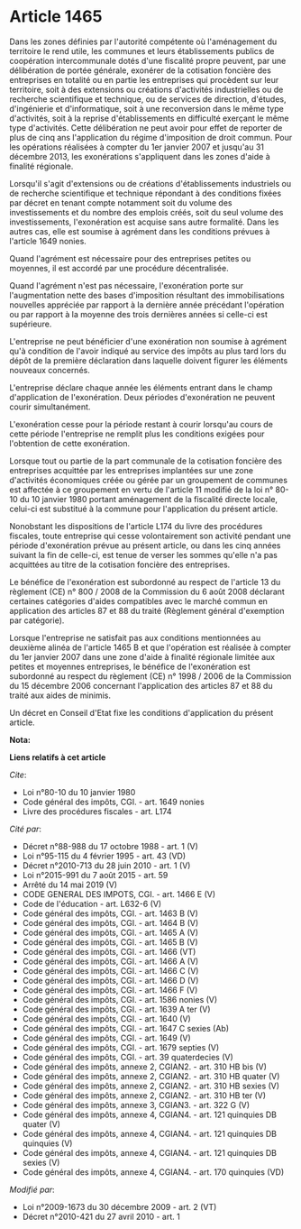 # Article 1465

Dans les zones définies par l'autorité compétente où l'aménagement du territoire le rend utile, les communes et leurs
établissements publics de coopération intercommunale dotés d'une fiscalité propre peuvent, par une délibération de portée
générale, exonérer de la cotisation foncière des entreprises en totalité ou en partie les entreprises qui procèdent sur leur
territoire, soit à des extensions ou créations d'activités industrielles ou de recherche scientifique et technique, ou de
services de direction, d'études, d'ingénierie et d'informatique, soit à une reconversion dans le même type d'activités, soit
à la reprise d'établissements en difficulté exerçant le même type d'activités. Cette délibération ne peut avoir pour effet de
reporter de plus de cinq ans l'application du régime d'imposition de droit commun. Pour les opérations réalisées à compter du
1er janvier 2007 et jusqu'au 31 décembre 2013, les exonérations s'appliquent dans les zones d'aide à finalité régionale. 

Lorsqu'il s'agit d'extensions ou de créations d'établissements industriels ou de recherche scientifique et technique
répondant à des conditions fixées par décret en tenant compte notamment soit du volume des investissements et du nombre des
emplois créés, soit du seul volume des investissements, l'exonération est acquise sans autre formalité. Dans les autres cas,
elle est soumise à agrément dans les conditions prévues à l'article 1649 nonies. 

Quand l'agrément est nécessaire pour des entreprises petites ou moyennes, il est accordé par une procédure décentralisée. 

Quand l'agrément n'est pas nécessaire, l'exonération porte sur l'augmentation nette des bases d'imposition résultant des
immobilisations nouvelles appréciée par rapport à la dernière année précédant l'opération ou par rapport à la moyenne des
trois dernières années si celle-ci est supérieure. 

L'entreprise ne peut bénéficier d'une exonération non soumise à agrément qu'à condition de l'avoir indiqué au service des
impôts au plus tard lors du dépôt de la première déclaration dans laquelle doivent figurer les éléments nouveaux concernés.

L'entreprise déclare chaque année les éléments entrant dans le champ d'application de l'exonération. Deux périodes
d'exonération ne peuvent courir simultanément.

L'exonération cesse pour la période restant à courir lorsqu'au cours de cette période l'entreprise ne remplit plus les
conditions exigées pour l'obtention de cette exonération. 

Lorsque tout ou partie de la part communale de la cotisation foncière des entreprises acquittée par les entreprises
implantées sur une zone d'activités économiques créée ou gérée par un groupement de communes est affectée à ce groupement en
vertu de l'article 11 modifié de la loi n° 80-10 du 10 janvier 1980 portant aménagement de la fiscalité directe locale,
celui-ci est substitué à la commune pour l'application du présent article. 

Nonobstant les dispositions de l'article L174 du livre des procédures fiscales, toute entreprise qui cesse volontairement son
activité pendant une période d'exonération prévue au présent article, ou dans les cinq années suivant la fin de celle-ci, est
tenue de verser les sommes qu'elle n'a pas acquittées au titre de la cotisation foncière des entreprises. 

Le bénéfice de l'exonération est subordonné au respect de l'article 13 du règlement (CE) n° 800 / 2008 de la Commission du 6
août 2008 déclarant certaines catégories d'aides compatibles avec le marché commun en application des articles 87 et 88 du
traité (Règlement général d'exemption par catégorie). 

Lorsque l'entreprise ne satisfait pas aux conditions mentionnées au deuxième alinéa de l'article 1465 B et que l'opération
est réalisée à compter du 1er janvier 2007 dans une zone d'aide à finalité régionale limitée aux petites et moyennes
entreprises, le bénéfice de l'exonération est subordonné au respect du règlement (CE) n° 1998 / 2006 de la Commission du 15
décembre 2006 concernant l'application des articles 87 et 88 du traité aux aides de minimis. 

Un décret en Conseil d'Etat fixe les conditions d'application du présent article.

**Nota:**



**Liens relatifs à cet article**

_Cite_:

  - Loi n°80-10 du 10 janvier 1980
  - Code général des impôts, CGI. - art. 1649 nonies
  - Livre des procédures fiscales - art. L174

_Cité par_:

  - Décret n°88-988 du 17 octobre 1988 - art. 1 (V)
  - Loi n°95-115 du 4 février 1995 - art. 43 (VD)
  - Décret n°2010-713 du 28 juin 2010 - art. 1 (V)
  - Loi n°2015-991 du 7 août 2015 - art. 59
  - Arrêté du 14 mai 2019 (V)
  - CODE GENERAL DES IMPOTS, CGI. - art. 1466 E (V)
  - Code de l'éducation - art. L632-6 (V)
  - Code général des impôts, CGI. - art. 1463 B (V)
  - Code général des impôts, CGI. - art. 1464 B (V)
  - Code général des impôts, CGI. - art. 1465 A (V)
  - Code général des impôts, CGI. - art. 1465 B (V)
  - Code général des impôts, CGI. - art. 1466 (VT)
  - Code général des impôts, CGI. - art. 1466 A (V)
  - Code général des impôts, CGI. - art. 1466 C (V)
  - Code général des impôts, CGI. - art. 1466 D (V)
  - Code général des impôts, CGI. - art. 1466 F (V)
  - Code général des impôts, CGI. - art. 1586 nonies (V)
  - Code général des impôts, CGI. - art. 1639 A ter (V)
  - Code général des impôts, CGI. - art. 1640 (V)
  - Code général des impôts, CGI. - art. 1647 C sexies (Ab)
  - Code général des impôts, CGI. - art. 1649 (V)
  - Code général des impôts, CGI. - art. 1679 septies (V)
  - Code général des impôts, CGI. - art. 39 quaterdecies (V)
  - Code général des impôts, annexe 2, CGIAN2. - art. 310 HB bis (V)
  - Code général des impôts, annexe 2, CGIAN2. - art. 310 HB quater (V)
  - Code général des impôts, annexe 2, CGIAN2. - art. 310 HB sexies (V)
  - Code général des impôts, annexe 2, CGIAN2. - art. 310 HB ter (V)
  - Code général des impôts, annexe 3, CGIAN3. - art. 322 G (V)
  - Code général des impôts, annexe 4, CGIAN4. - art. 121 quinquies DB quater (V)
  - Code général des impôts, annexe 4, CGIAN4. - art. 121 quinquies DB quinquies (V)
  - Code général des impôts, annexe 4, CGIAN4. - art. 121 quinquies DB sexies (V)
  - Code général des impôts, annexe 4, CGIAN4. - art. 170 quinquies (VD)

_Modifié par_:

  - Loi n°2009-1673 du 30 décembre 2009 - art. 2 (VT)
  - Décret n°2010-421  du 27 avril 2010 - art. 1
